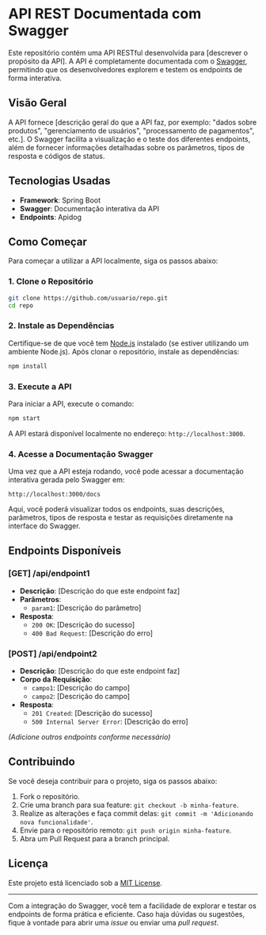 # API REST Documentada com Swagger

Este repositório contém uma API RESTful desenvolvida para [descrever o propósito da API]. A API é completamente documentada com o [Swagger](https://swagger.io/), permitindo que os desenvolvedores explorem e testem os endpoints de forma interativa. 

## Visão Geral

A API fornece [descrição geral do que a API faz, por exemplo: "dados sobre produtos", "gerenciamento de usuários", "processamento de pagamentos", etc.]. O Swagger facilita a visualização e o teste dos diferentes endpoints, além de fornecer informações detalhadas sobre os parâmetros, tipos de resposta e códigos de status.

## Tecnologias Usadas

- **Framework**: Spring Boot
- **Swagger**: Documentação interativa da API
- **Endpoints**: Apidog

## Como Começar

Para começar a utilizar a API localmente, siga os passos abaixo:

### 1. Clone o Repositório

```bash
git clone https://github.com/usuario/repo.git
cd repo
```

### 2. Instale as Dependências

Certifique-se de que você tem [Node.js](https://nodejs.org/) instalado (se estiver utilizando um ambiente Node.js). Após clonar o repositório, instale as dependências:

```bash
npm install
```

### 3. Execute a API

Para iniciar a API, execute o comando:

```bash
npm start
```

A API estará disponível localmente no endereço: `http://localhost:3000`.

### 4. Acesse a Documentação Swagger

Uma vez que a API esteja rodando, você pode acessar a documentação interativa gerada pelo Swagger em:

```
http://localhost:3000/docs
```

Aqui, você poderá visualizar todos os endpoints, suas descrições, parâmetros, tipos de resposta e testar as requisições diretamente na interface do Swagger.

## Endpoints Disponíveis

### [GET] /api/endpoint1
- **Descrição**: [Descrição do que este endpoint faz]
- **Parâmetros**:
  - `param1`: [Descrição do parâmetro]
- **Resposta**:
  - `200 OK`: [Descrição do sucesso]
  - `400 Bad Request`: [Descrição do erro]

### [POST] /api/endpoint2
- **Descrição**: [Descrição do que este endpoint faz]
- **Corpo da Requisição**:
  - `campo1`: [Descrição do campo]
  - `campo2`: [Descrição do campo]
- **Resposta**:
  - `201 Created`: [Descrição do sucesso]
  - `500 Internal Server Error`: [Descrição do erro]

*(Adicione outros endpoints conforme necessário)*

## Contribuindo

Se você deseja contribuir para o projeto, siga os passos abaixo:

1. Fork o repositório.
2. Crie uma branch para sua feature: `git checkout -b minha-feature`.
3. Realize as alterações e faça commit delas: `git commit -m 'Adicionando nova funcionalidade'`.
4. Envie para o repositório remoto: `git push origin minha-feature`.
5. Abra um Pull Request para a branch principal.

## Licença

Este projeto está licenciado sob a [MIT License](LICENSE).

---

Com a integração do Swagger, você tem a facilidade de explorar e testar os endpoints de forma prática e eficiente. Caso haja dúvidas ou sugestões, fique à vontade para abrir uma *issue* ou enviar uma *pull request*.
